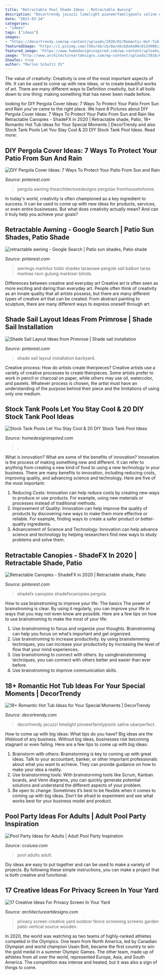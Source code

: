 ```yaml
---
title: "Retractable Pool Shade Ideas - Retractable Awning"
description: "Decortrendy jacuzzi limelight pioneerfamilypools saline uberperfect"
date: "2023-03-24"
categories:
- "ideas"
tags: ["ideas"]
images:
- "https://decortrendy.com/wp-content/uploads/2020/02/Romantic-Hot-Tub-8.jpg"
featuredImage: "https://i.pinimg.com/736x/eb/cb/8a/ebcb8a4a06c6124906c3bbd4d0f2abf2.jpg"
featured_image: "https://www.homedesigninspired.com/wp-content/uploads/2020/06/Stock-Tank-Pool-backyard-oasis-11-1.jpg"
image: "http://www.architectureartdesigns.com/wp-content/uploads/2016/07/5-59.jpg"
ShowToc: true
author: "Marlon Schultz IV"
---
```



The value of creativity:
Creativity is one of the most important aspects of life. It can be used to come up with new ideas, or to create beautiful works of art. There are many different ways to Definition creativity, but it all boils down to one thing: making something that has never been made before.

	

		
looking for DIY Pergola Cover Ideas: 7 Ways To Protect Your Patio From Sun and Rain you've came to the right place. We have 8 Pictures about DIY Pergola Cover Ideas: 7 Ways To Protect Your Patio From Sun and Rain like Retractable Canopies - ShadeFX in 2020 | Retractable shade, Patio, 18+ Romantic Hot Tub Ideas for Your Special Moments | DecorTrendy and also Stock Tank Pools Let You Stay Cool &amp; 20 DIY Stock Tank Pool Ideas. Read more:
		
    
## DIY Pergola Cover Ideas: 7 Ways To Protect Your Patio From Sun And Rain

<img loading=lazy src="https://i.pinimg.com/736x/eb/cb/8a/ebcb8a4a06c6124906c3bbd4d0f2abf2.jpg" onerror="this.onerror=null;this.src='https://tse2.mm.bing.net/th?id=OIP.RrnWPDAk9Wn2gOCHCjIe-wHaHa&amp;pid=15.1';" alt="DIY Pergola Cover Ideas: 7 Ways To Protect Your Patio From Sun and Rain">

_Source: pinterest.com_

>pergola awning thearchitecturedesigns pergolas fromhousetohome. 

	

In today's world, creativity is often championed as a key ingredient to success. It can be used to come up with new ideas for products, services, or even entire businesses. But what does creativity actually mean? And can it truly help you achieve your goals?

    
## Retractable Awning - Google Search | Patio Sun Shades, Patio Shade

<img loading=lazy src="https://i.pinimg.com/736x/b0/cf/78/b0cf782168c451506fc72a6f8f9d1422--retractable-awning-patio-awnings.jpg" onerror="this.onerror=null;this.src='https://tse2.mm.bing.net/th?id=OIP.dB7PcsYzpbdUOJQmmNAY-ADwEE&amp;pid=15.1';" alt="retractable awning - Google Search | Patio sun shades, Patio shade">

_Source: pinterest.com_

>awnings markilux toldo shades tarasowe pergole sail balkon taras markise ravn gulung markiser blinds. 

	

Differences between creative and everyday art
Creative art is often seen as more exciting and daring than everyday art. People often think of creativity as an innate quality that all artists possess, but there are many different types of creative art that can be created. From abstract painting to sculpture, there are many different ways to express oneself through art.

    
## Shade Sail Layout Ideas From Primrose | Shade Sail Installation

<img loading=lazy src="https://i.pinimg.com/736x/13/c0/69/13c069f3bdd7b77e4f86e27f6542d566.jpg" onerror="this.onerror=null;this.src='https://tse2.mm.bing.net/th?id=OIP.H-AoDN3LKD5vqTXwANkPnwHaLb&amp;pid=15.1';" alt="Shade Sail Layout Ideas from Primrose | Shade sail installation">

_Source: pinterest.com_

>shade sail layout installation backyard. 

	

Creative process: How do artists create theirpieces?
Creative artists use a variety of creative processes to create theirpieces. Some artists prefer to work in pencil or charcoal on paper, while others may use oil, watercolor, and pastels. Whatever process is chosen, the artist must have an understanding of the purpose behind their piece and the limitations of using only one medium.

    
## Stock Tank Pools Let You Stay Cool &amp; 20 DIY Stock Tank Pool Ideas

<img loading=lazy src="https://www.homedesigninspired.com/wp-content/uploads/2020/06/Stock-Tank-Pool-backyard-oasis-11-1.jpg" onerror="this.onerror=null;this.src='https://tse4.mm.bing.net/th?id=OIP.PObBHUip3VUsG0dlIRMqTgHaM9&amp;pid=15.1';" alt="Stock Tank Pools Let You Stay Cool &amp; 20 DIY Stock Tank Pool Ideas">

_Source: homedesigninspired.com_

>. 

	

What is innovation? What are some of the benefits of innovation?
Innovation is the process of making something new and different. It can refer to anything from creating a new kind of food to using a new technology in your business. There are many benefits to innovation, including reducing costs, improving quality, and advancing science and technology. Here are five of the most important: 
1. Reducing Costs: Innovation can help reduce costs by creating new ways to produce or use products. For example, using new materials or processes instead of traditional methods.
2. Improvement of Quality: Innovation can help improve the quality of products by discovering new ways to make them more effective or reliable. For example, finding ways to create a safer product or better-quality ingredients.
3. Advancement of Science and Technology: Innovation can help advance science and technology by helping researchers find new ways to study problems and solve them.

    
## Retractable Canopies - ShadeFX In 2020 | Retractable Shade, Patio

<img loading=lazy src="https://i.pinimg.com/736x/19/70/2d/19702dfd2f898f4b6a64b39e39bd0f13.jpg" onerror="this.onerror=null;this.src='https://tse2.mm.bing.net/th?id=OIP.YilzgAjurZRjqe5SV934VQHaHa&amp;pid=15.1';" alt="Retractable Canopies - ShadeFX in 2020 | Retractable shade, Patio">

_Source: pinterest.com_

>shadefx canopies shadefxcanopies pergola. 

	

How to use brainstroming to improve your life: The basics
The power of brainstroming is clear. By using it regularly, you can improve your life in ways that you may not even know are possible. Here are a few tips on how to use brainstroming to make the most of your life: 
1. Use brainstroming to focus and organize your thoughts. Brainstroming can help you focus on what’s important and get organized. 
2. Use brainstroming to increase productivity. by using brainstemming techniques, you can increase your productivity by increasing the level of flow that your mind experiences. 
3. Use brainstroming to connect with others. by usingbrainstemming techniques, you can connect with others better and easier than ever before. 
4. Use brainstroming to improve communication skills.

    
## 18+ Romantic Hot Tub Ideas For Your Special Moments | DecorTrendy

<img loading=lazy src="https://decortrendy.com/wp-content/uploads/2020/02/Romantic-Hot-Tub-8.jpg" onerror="this.onerror=null;this.src='https://tse3.mm.bing.net/th?id=OIP.rtm4evDvtrb8UaIBxmu8twHaLH&amp;pid=15.1';" alt="18+ Romantic Hot Tub Ideas for Your Special Moments | DecorTrendy">

_Source: decortrendy.com_

>decortrendy jacuzzi limelight pioneerfamilypools saline uberperfect. 

	

How to come up with big ideas: What tips do you have?
Big ideas are the lifeblood of any business. Without big ideas, businesses risk becoming stagnant or even failing. Here are a few tips to come up with big ideas: 
1. Brainstorm with others: Brainstorming is key to coming up with great ideas. Talk to your accountant, banker, or other important professionals about what you want to achieve. They can provide guidance on how to make your idea a reality. 
2. Use brainstorming tools: With brainstorming tools like Scrum, Kanban boards, and Venn diagrams, you can quickly generate potential solutions and understand the different aspects of your problem. 
3. Be open to change: Sometimes it’s best to be flexible when it comes to coming up with big ideas. Don’t be afraid to experiment and see what works best for your business model and product.

    
## Pool Party Ideas For Adults | Adult Pool Party Inspiration

<img loading=lazy src="https://www.ccsiusa.com/wp-content/uploads/2016/08/image.jpg" onerror="this.onerror=null;this.src='https://tse2.mm.bing.net/th?id=OIP.jf7XHHPLQUz_m6SC6RIPhgHaFL&amp;pid=15.1';" alt="Pool Party Ideas for Adults | Adult Pool Party Inspiration">

_Source: ccsiusa.com_

>pool adults adult. 

	

Diy ideas are easy to put together and can be used to make a variety of projects. By following these simple instructions, you can make a project that is both creative and functional.

    
## 17 Creative Ideas For Privacy Screen In Your Yard

<img loading=lazy src="http://www.architectureartdesigns.com/wp-content/uploads/2016/07/5-59.jpg" onerror="this.onerror=null;this.src='https://tse3.mm.bing.net/th?id=OIP.HtKIImt-nVBTy2BuIRuKSgHaKb&amp;pid=15.1';" alt="17 Creative Ideas For Privacy Screen In Your Yard">

_Source: architectureartdesigns.com_

>privacy screen creative yard outdoor fence screening screens garden patio vertical source wooden. 

	

In 2020, the world was watching as two teams of highly-ranked athletes competed in the Olympics. One team from North America, led by Canadian Olympian and world champion Usain Bolt, became the first country to win the gold medal in a summer Olympic Games. The other team, made up of athletes from all over the world, represented Europe, Asia, and South America. The competition was intense and heated, but it was also a sign of things to come.

